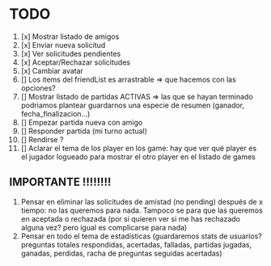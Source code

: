# TODO

1. [x] Mostrar listado de amigos
2. [x] Enviar nueva solicitud
3. [x] Ver solicitudes pendientes
4. [x] Aceptar/Rechazar solicitudes
5. [x] Cambiar avatar
6. [] Los items del friendList es arrastrable => que hacemos con las opciones?
7. [] Mostrar listado de partidas ACTIVAS => las que se hayan terminado podriamos plantear guardarnos una especie de resumen (ganador, fecha_finalizacion...)
8. [] Empezar partida nueva con amigo
9. [] Responder partida (mi turno actual)
10. [] Rendirse ?
11. [] Aclarar el tema de los player en los game: hay que ver qué player es el jugador logueado para mostrar el otro player en el listado de games

## IMPORTANTE !!!!!!!!

1. Pensar en eliminar las solicitudes de amistad (no pending) después de x tiempo: no las queremos para nada. Tampoco se para que las queremos en aceptada o rechazada (por si quieren ver si me has rechazado alguna vez? pero igual es complicarse para nada)
2. Pensar en todo el tema de estadísticas (guardaremos stats de usuarios? preguntas totales respondidas, acertadas, falladas, partidas jugadas, ganadas, perdidas, racha de preguntas seguidas acertadas)
